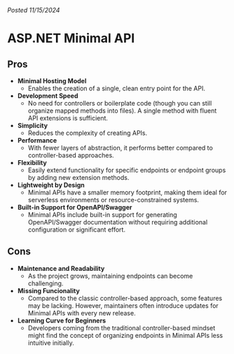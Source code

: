 *Posted 11/15/2024*
# ASP.NET Minimal API

## Pros
- **Minimal Hosting Model**
	- Enables the creation of a single, clean entry point for the API.
- **Development Speed**
  - No need for controllers or boilerplate code (though you can still organize mapped methods into files). A single method with fluent API extensions is sufficient.
- **Simplicity** 
  - Reduces the complexity of creating APIs.
- **Performance**
  - With fewer layers of abstraction, it performs better compared to controller-based approaches.
- **Flexibility**
  -  Easily extend functionality for specific endpoints or endpoint groups by adding new extension methods.
-  **Lightweight by Design** 
   - Minimal APIs have a smaller memory footprint, making them ideal for serverless environments or resource-constrained systems.
- **Built-in Support for OpenAPI/Swagger**
    - Minimal APIs include built-in support for generating OpenAPI/Swagger documentation without requiring additional configuration or significant effort.

## Cons
- **Maintenance and Readability**
  - As the project grows, maintaining endpoints can become challenging.
- **Missing Funcionality**
  - Compared to the classic controller-based approach, some features may be lacking. However, maintainers often introduce updates for Minimal APIs with every new release.
- **Learning Curve for Beginners**
  - Developers coming from the traditional controller-based mindset might find the concept of organizing endpoints in Minimal APIs less intuitive initially.